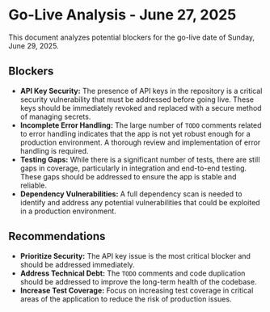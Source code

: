 # Go-Live Analysis - June 27, 2025

This document analyzes potential blockers for the go-live date of Sunday, June 29, 2025.

## Blockers

* **API Key Security:** The presence of API keys in the repository is a critical security vulnerability that must be addressed before going live. These keys should be immediately revoked and replaced with a secure method of managing secrets.
* **Incomplete Error Handling:** The large number of `TODO` comments related to error handling indicates that the app is not yet robust enough for a production environment. A thorough review and implementation of error handling is required.
* **Testing Gaps:** While there is a significant number of tests, there are still gaps in coverage, particularly in integration and end-to-end testing. These gaps should be addressed to ensure the app is stable and reliable.
* **Dependency Vulnerabilities:** A full dependency scan is needed to identify and address any potential vulnerabilities that could be exploited in a production environment.

## Recommendations

* **Prioritize Security:** The API key issue is the most critical blocker and should be addressed immediately.
* **Address Technical Debt:** The `TODO` comments and code duplication should be addressed to improve the long-term health of the codebase.
* **Increase Test Coverage:** Focus on increasing test coverage in critical areas of the application to reduce the risk of production issues.
